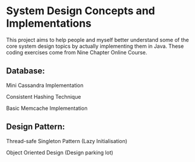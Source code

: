 # System Design Concepts and Implementations
This project aims to help people and myself better understand some of the core system design topics by actually implementing them in Java. These coding exercises come from Nine Chapter Online Course. 

## Database:
Mini Cassandra Implementation

Consistent Hashing Technique

Basic Memcache Implementation

## Design Pattern:
Thread-safe Singleton Pattern (Lazy Initialisation)

Object Oriented Design (Design parking lot)
